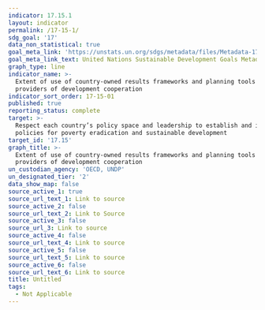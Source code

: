 ```yaml
---
indicator: 17.15.1
layout: indicator
permalink: /17-15-1/
sdg_goal: '17'
data_non_statistical: true
goal_meta_link: 'https://unstats.un.org/sdgs/metadata/files/Metadata-17-15-01.pdf'
goal_meta_link_text: United Nations Sustainable Development Goals Metadata (pdf 468kB)
graph_type: line
indicator_name: >-
  Extent of use of country-owned results frameworks and planning tools by
  providers of development cooperation
indicator_sort_order: 17-15-01
published: true
reporting_status: complete
target: >-
  Respect each country’s policy space and leadership to establish and implement
  policies for poverty eradication and sustainable development
target_id: '17.15'
graph_title: >-
  Extent of use of country-owned results frameworks and planning tools by
  providers of development cooperation
un_custodian_agency: 'OECD, UNDP'
un_designated_tier: '2'
data_show_map: false
source_active_1: true
source_url_text_1: Link to source
source_active_2: false
source_url_text_2: Link to Source
source_active_3: false
source_url_3: Link to source
source_active_4: false
source_url_text_4: Link to source
source_active_5: false
source_url_text_5: Link to source
source_active_6: false
source_url_text_6: Link to source
title: Untitled
tags:
  - Not Applicable
---
```

